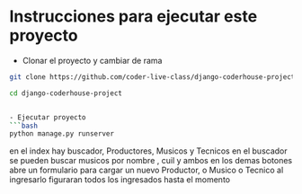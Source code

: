 # Instrucciones para ejecutar este proyecto

- Clonar el proyecto y cambiar de rama
```bash
git clone https://github.com/coder-live-class/django-coderhouse-project.git

cd django-coderhouse-project


- Ejecutar proyecto
```bash
python manage.py runserver
```

en el index hay 
buscador, Productores, Musicos y Tecnicos
en el buscador se pueden buscar musicos por nombre , cuil y ambos
en los demas botones abre un formulario para cargar un nuevo 
Productor, o Musico o Tecnico
al ingresarlo figuraran todos los ingresados hasta el momento
